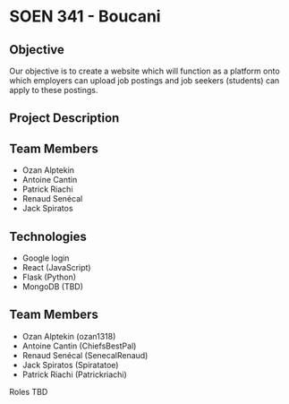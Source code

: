 # SOEN 341 - Boucani 

## Objective
Our objective is to create a website which will function as a platform onto which employers can upload job postings and job seekers (students) can apply to these postings.

## Project Description


## Team Members

* Ozan Alptekin
* Antoine Cantin
* Patrick Riachi
* Renaud Senécal
* Jack Spiratos

## Technologies

* Google login
* React (JavaScript)
* Flask (Python)
* MongoDB (TBD)

## Team Members
* Ozan Alptekin (ozan1318)
* Antoine Cantin (ChiefsBestPal)
* Renaud Senécal (SenecalRenaud)
* Jack Spiratos (Spiratatoe)
* Patrick Riachi (Patrickriachi)

Roles TBD
